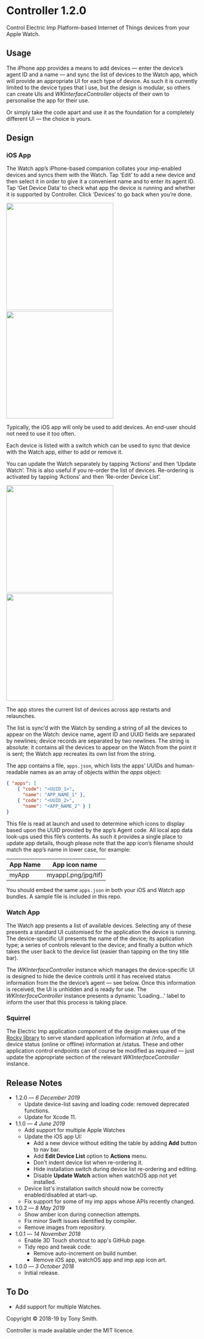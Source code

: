 # Controller 1.2.0 #

Control Electric Imp Platform-based Internet of Things devices from your Apple Watch.

## Usage ##

The iPhone app provides a means to add devices — enter the device’s agent ID and a name — and sync the list of devices to the Watch app, which will provide an appropriate UI for each type of device. As such it is currently limited to the device types that I use, but the design is modular, so others can create UIs and *WKInterfaceController* objects of their own to personalise the app for their use.

Or simply take the code apart and use it as the foundation for a completely different UI — the choice is yours.

## Design ##

### iOS App ###

The Watch app’s iPhone-based companion collates your imp-enabled devices and syncs them with the Watch. Tap ‘Edit’ to add a new device and then select it in order to give it a convenient name and to enter its agent ID. Tap ‘Get Device Data’ to check what app the device is running and whether it is supported by Controller. Click ‘Devices’ to go back when you’re done.

<img src="./Images/IMG_0634.PNG" width="281" />&nbsp;&nbsp;&nbsp;&nbsp;<img src="./Images/IMG_0637.PNG" width="281" />

Typically, the iOS app will only be used to add devices. An end-user should not need to use it too often.

Each device is listed with a switch which can be used to sync that device with the Watch app, either to add or remove it.

You can update the Watch separately by tapping ‘Actions’ and then ‘Update Watch’. This is also useful if you re-order the list of devices. Re-ordering is activated by tapping ‘Actions’ and then ‘Re-order Device List’.

<img src="./Images/IMG_0635.PNG" width="281" />&nbsp;&nbsp;&nbsp;&nbsp;<img src="./Images/IMG_0636.PNG" width="281" />

The app stores the current list of devices across app restarts and relaunches.

The list is sync’d with the Watch by sending a string of all the devices to appear on the Watch: device name, agent ID and UUID fields are separated by newlines; device records are separated by two newlines. The string is absolute: it contains all the devices to appear on the Watch from the point it is sent; the Watch app recreates its own list from the string.

The app contains a file, `apps.json`, which lists the apps’ UUIDs and human-readable names as an array of objects within the *apps* object:

```json
{ "apps": [
    { "code": "<UUID_1>",
      "name": "APP_NAME_1" },
    { "code": "<UUID_2>",
      "name": "<APP_NAME_2" } ]
}
```

This file is read at launch and used to determine which icons to display based upon the UUID provided by the app’s Agent code. All local app data look-ups used this file’s contents. As such it provides a single place to update app details, though please note that the app icon’s filename should match the app’s name in lower case, for example:

| App Name | App icon name |
| --- | --- |
| myApp | myapp(.png/jpg/tif) |

You should embed the same `apps.json` in both your iOS and Watch app bundles. A sample file is included in this repo.

### Watch App ###

The Watch app presents a list of available devices. Selecting any of these presents a standard UI customised for the application the device is running. The device-specific UI presents the name of the device; its application type; a series of controls relevant to the device; and finally a button which takes the user back to the device list (easier than tapping on the tiny title bar).

The *WKInterfaceController* instance which manages the device-specific UI is designed to hide the device controls until it has received status information from the the device’s agent — see below. Once this information is received, the UI is unhidden and  is ready for use. The *WKInterfaceController* instance presents a dynamic 'Loading...' label to inform the user that this process is taking place.

### Squirrel ###

The Electric Imp application component of the design makes use of the [Rocky library](https://developer.electricimp.com/libraries/utilities/rocky) to serve standard application information at /info, and a device status (online or offline) information at /status. These and other application control endpoints can of course be modified as required — just update the appropriate section of the relevant *WKInterfaceController* instance.

## Release Notes ##

- 1.2.0 &mdash; *6 December 2019*
    - Update device-list saving and loading code: removed deprecated functions.
    - Update for Xcode 11.
- 1.1.0 &mdash; *4 June 2019*
    - Add support for multiple Apple Watches
    - Update the iOS app UI:
        - Add a new device without editing the table by adding **Add** button to nav bar.
        - Add **Edit Device List** option to **Actions** menu.
        - Don't indent device list when re-ordering it.
        - Hide installation switch during device list re-ordering and editing.
        - Disable **Update Watch** action when watchOS app not yet installed.
    - Device list's installation switch should now be correctly enabled/disabled at start-up.
    - Fix support for some of my imp apps whose APIs recently changed.
- 1.0.2 &mdash; *8 May 2019*
    - Show amber icon during connection attempts.
    - Fix minor Swift issues identified by compiler.
    - Remove images from repository.
- 1.0.1 &mdash; *14 November 2018*
    - Enable 3D Touch shortcut to app's GitHub page.
    - Tidy repo and tweak code:
        - Remove auto-increment on build number.
        - Remove iOS app, watchOS app and imp app icon art.
- 1.0.0 &mdash; *3 October 2018*
    - Initial release.

## To Do ##

- Add support for multiple Watches.

Copyright &copy; 2018-19 by Tony Smith.

Controller is made available under the MIT licence.
